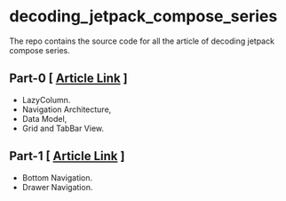 # decoding_jetpack_compose_series
The repo contains the source code for all the article  of  decoding jetpack compose series.


## Part-0 \[ [Article Link](https://ashuflutterdev.medium.com/decoding-jetpack-compose-part-0-48d9139f65db) \]
- LazyColumn.
- Navigation Architecture, 
- Data Model, 
- Grid and TabBar View.
 
## Part-1 \[ [Article Link](https://ashuflutterdev.medium.com/decoding-jetpack-compose-part-1-68aba0e26f8e) \]
- Bottom Navigation.
- Drawer Navigation.

